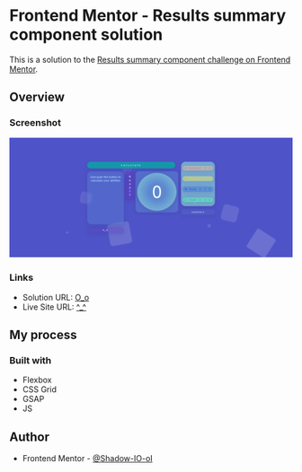 # Frontend Mentor - Results summary component solution

This is a solution to the [Results summary component challenge on Frontend Mentor](https://www.frontendmentor.io/challenges/results-summary-component-CE_K6s0maV).

## Overview

### Screenshot

![](./screenshot.jpg)

### Links

- Solution URL: [O_o](https://github.com/Shadow-IO-oI/results-summary-component)
- Live Site URL: [^_^](https://results-summary-component-nine-tau.vercel.app)

## My process

### Built with

- Flexbox
- CSS Grid
- GSAP
- JS

## Author

- Frontend Mentor - [@Shadow-IO-oI](https://www.frontendmentor.io/profile/Shadow-IO-oI)